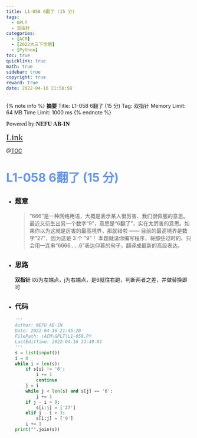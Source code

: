 ```yaml
---
title: L1-058 6翻了 (15 分)
tags:
  - GPLT
  - 双指针
categories:
  - [ACM]
  - [2022大三下学期]
  - [Python]
toc: true
quicklink: true
math: true
sidebar: true
copyright: true
reward: true
date: 2022-04-16 21:50:58
---
```



{% note info %}
**摘要**
Title: L1-058 6翻了 (15 分)
Tag: 双指针
Memory Limit: 64 MB
Time Limit: 1000 ms
{% endnote %}
<!-- more -->

<font size=3 face=楷体>Powered by:**NEFU AB-IN**</font>

<font color=#FFA500 size=5 face=楷体>[Link](https://pintia.cn/problem-sets/994805046380707840/problems/1111914599408664577)</font>

@[TOC](文章目录)

# <font color=#6495ED size=6>L1-058 6翻了 (15 分)</font>

* ## <font size=4 face=粗体>题意</font>

  >“666”是一种网络用语，大概是表示某人很厉害、我们很佩服的意思。最近又衍生出另一个数字“9”，意思是“6翻了”，实在太厉害的意思。如果你以为这就是厉害的最高境界，那就错啦 —— 目前的最高境界是数字“27”，因为这是 3 个 “9”！
  >本题就请你编写程序，将那些过时的、只会用一连串“6666……6”表达仰慕的句子，翻译成最新的高级表达。

* ## <font size=4 face=粗体>思路</font>

  **双指针**
  以i为左端点，j为右端点，是6就往右跑，判断两者之差，并做替换即可

* ## <font size=4 face=粗体>代码</font>

  ```python
  '''
  Author: NEFU AB-IN
  Date: 2022-04-16 21:45:20
  FilePath: \ACM\GPLT\L1-058.PY
  LastEditTime: 2022-04-16 21:49:01
  '''
  s = list(input())
  i = 0
  while i < len(s):
      if s[i] != '6':
          i += 1
          continue
      j = i
      while j < len(s) and s[j] == '6':
          j += 1
      if j - i > 9:
          s[i:j] = ['27']
      elif j - i > 3:
          s[i:j] = ['9']
      i += 1
  print("".join(s))
  ```